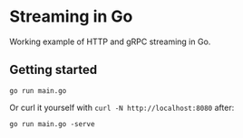 # Streaming in Go

Working example of HTTP and gRPC streaming in Go.

## Getting started
```
go run main.go
```

Or curl it yourself with `curl -N http://localhost:8080` after:
```
go run main.go -serve
```
